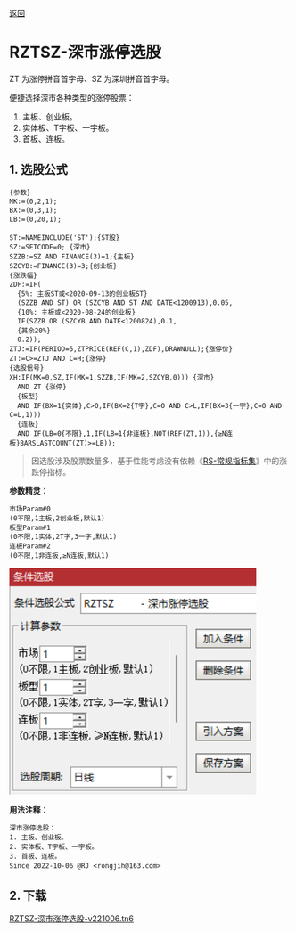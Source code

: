 [返回](README.md)

# RZTSZ-深市涨停选股

ZT 为涨停拼音首字母、SZ 为深圳拼音首字母。

便捷选择深市各种类型的涨停股票：

1. 主板、创业板。
2. 实体板、T字板、一字板。
3. 首板、连板。

## 1. 选股公式

```tdx
{参数}
MK:=(0,2,1);
BX:=(0,3,1);
LB:=(0,20,1);

ST:=NAMEINCLUDE('ST');{ST股}
SZ:=SETCODE=0; {深市}
SZZB:=SZ AND FINANCE(3)=1;{主板}
SZCYB:=FINANCE(3)=3;{创业板}
{涨跌幅}
ZDF:=IF(
  {5%: 主板ST或<2020-09-13的创业板ST}
  (SZZB AND ST) OR (SZCYB AND ST AND DATE<1200913),0.05,
  {10%: 主板或<2020-08-24的创业板}
  IF(SZZB OR (SZCYB AND DATE<1200824),0.1,
  {其余20%}
  0.2));
ZTJ:=IF(PERIOD=5,ZTPRICE(REF(C,1),ZDF),DRAWNULL);{涨停价}
ZT:=C>=ZTJ AND C=H;{涨停}
{选股信号}
XH:IF(MK=0,SZ,IF(MK=1,SZZB,IF(MK=2,SZCYB,0))) {深市}
  AND ZT {涨停}
  {板型}
  AND IF(BX=1{实体},C>O,IF(BX=2{T字},C=O AND C>L,IF(BX=3{一字},C=O AND C=L,1)))
  {连板}
  AND IF(LB=0{不限},1,IF(LB=1{非连板},NOT(REF(ZT,1)),{≥N连板}BARSLASTCOUNT(ZT)>=LB));
```

> 因选股涉及股票数量多，基于性能考虑没有依赖《[RS-常规指标集]》中的涨跌停指标。

**参数精灵：**

```txt
市场Param#0
(0不限,1主板,2创业板,默认1)
板型Param#1
(0不限,1实体,2T字,3一字,默认1)
连板Param#2
(0不限,1非连板,≥N连板,默认1)
```

![](./assets/16-RZTSZ-选股参数调整.png)

**用法注释：**

```txt
深市涨停选股：
1. 主板、创业板。
2. 实体板、T字板、一字板。
3. 首板、连板。
Since 2022-10-06 @RJ <rongjih@163.com>
```

## 2. 下载

[RZTSZ-深市涨停选股-v221006.tn6](assets/16-RZTSZ-深市涨停选股-v221006.tn6)


[RS-常规指标集]: 11-RS-常规指标集.md
